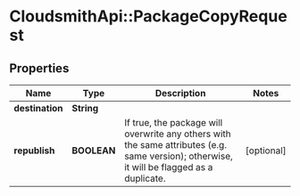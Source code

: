 # CloudsmithApi::PackageCopyRequest

## Properties
Name | Type | Description | Notes
------------ | ------------- | ------------- | -------------
**destination** | **String** |  | 
**republish** | **BOOLEAN** | If true, the package will overwrite any others with the same attributes (e.g. same version); otherwise, it will be flagged as a duplicate. | [optional] 


